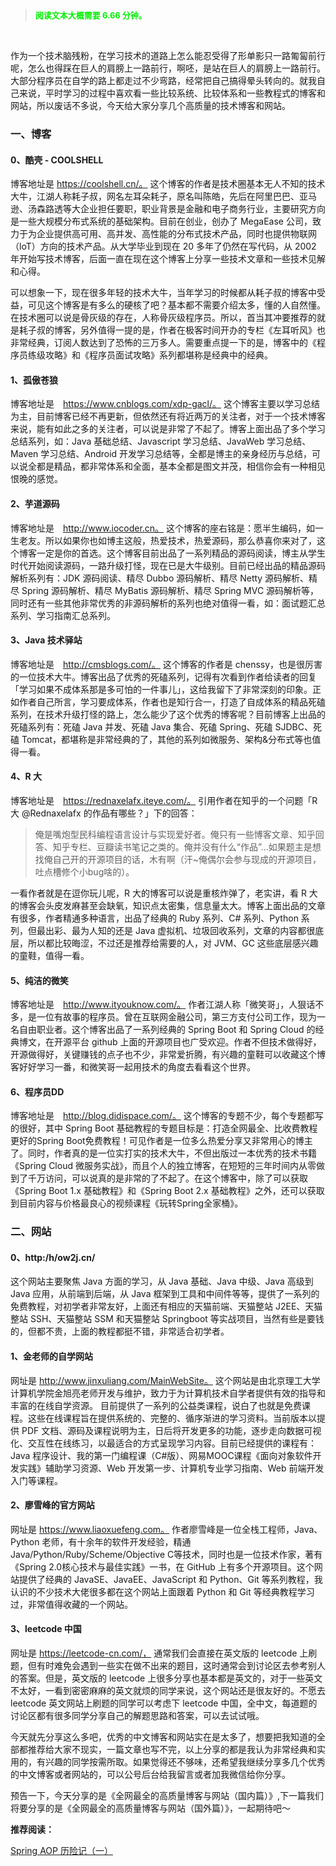 > <font size='2' color='gree'>**阅读文本大概需要 6.66 分钟。**</font>
<br>


作为一个技术脑残粉，在学习技术的道路上怎么能忍受得了形单影只一路匍匐前行呢，怎么也得踩在巨人的肩膀上一路前行，啊呸，是站在巨人的肩膀上一路前行。大部分程序员在自学的路上都走过不少弯路，经常把自己搞得晕头转向的。就我自己来说，平时学习的过程中喜欢看一些比较系统、比较体系和一些教程式的博客和网站，所以废话不多说，今天给大家分享几个高质量的技术博客和网站。



### 一、博客



#### 0、酷壳 - COOLSHELL



博客地址是 https://coolshell.cn/。 这个博客的作者是技术圈基本无人不知的技术大牛，江湖人称耗子叔，网名左耳朵耗子，原名叫陈皓，先后在阿里巴巴、亚马逊、汤森路透等大企业担任要职，职业背景是金融和电子商务行业，主要研究方向是一些大规模分布式系统的基础架构。目前在创业，创办了 MegaEase 公司，致力于为企业提供高可用、高并发、高性能的分布式技术产品，同时也提供物联网（loT）方向的技术产品。从大学毕业到现在 20 多年了仍然在写代码，从 2002 年开始写技术博客，后面一直在现在这个博客上分享一些技术文章和一些技术见解和心得。



可以想象一下，现在很多年轻的技术大牛，当年学习的时候都从耗子叔的博客中受益，可见这个博客是有多么的硬核了吧？基本都不需要介绍太多，懂的人自然懂。在技术圈可以说是骨灰级的存在，人称骨灰级程序员。所以，首当其冲要推荐的就是耗子叔的博客，另外值得一提的是，作者在极客时间开办的专栏《左耳听风》也非常经典，订阅人数达到了恐怖的三万多人。需要重点提一下的是，博客中的《程序员练级攻略》和《程序员面试攻略》系列都堪称是经典中的经典。



#### 1、孤傲苍狼



博客地址是　https://www.cnblogs.com/xdp-gacl/。 这个博客主要以学习总结为主，目前博客已经不再更新，但依然还有将近两万的关注者，对于一个技术博客来说，能有如此之多的关注者，可以说是非常了不起了。博客上面出品了多个学习总结系列，如：Java 基础总结、Javascript 学习总结、JavaWeb 学习总结、Maven 学习总结、Android 开发学习总结等，全都是博主的亲身经历与总结，可以说全都是精品，都非常体系和全面，基本全都是图文并茂，相信你会有一种相见恨晚的感觉。



#### 2、芋道源码



博客地址是　http://www.iocoder.cn。 这个博客的座右铭是：愿半生编码，如一生老友。所以如果你也如博主这般，热爱技术，热爱源码，那么恭喜你来对了，这个博客一定是你的首选。这个博客目前出品了一系列精品的源码阅读，博主从学生时代开始阅读源码，一路升级打怪，现在已是大牛级别。目前已经出品的精品源码解析系列有：JDK 源码阅读、精尽 Dubbo 源码解析、精尽 Netty 源码解析、精尽 Spring 源码解析、精尽 MyBatis 源码解析、精尽 Spring MVC 源码解析等，同时还有一些其他非常优秀的非源码解析的系列也绝对值得一看，如：面试题汇总系列、学习指南汇总系列。



#### 3、Java 技术驿站



博客地址是　http://cmsblogs.com/。 这个博客的作者是 chenssy，也是很厉害的一位技术大牛。博客出品了优秀的死磕系列，记得有次看到作者给读者的回复「学习如果不成体系那是多可怕的一件事儿」，这给我留下了非常深刻的印象。正如作者自己所言，学习要成体系，作者也是知行合一，打造了自成体系的精品死磕系列，在技术升级打怪的路上，怎么能少了这个优秀的博客呢？目前博客上出品的死磕系列有：死磕 Java 并发、死磕 Java 集合、死磕 Spring、死磕 SJDBC、死磕 Tomcat，都堪称是非常经典的了，其他的系列如微服务、架构&分布式等也值得一看。



#### 4、R 大



博客地址是　https://rednaxelafx.iteye.com/。 引用作者在知乎的一个问题「R大 @Rednaxelafx 的作品有哪些？」下的回答：

> 俺是嘴炮型民科编程语言设计与实现爱好者。俺只有一些博客文章、知乎回答、知乎专栏、豆瓣读书笔记之类的。俺并没有什么“作品”…如果题主是想找俺自己开的开源项目的话，木有啊（汗~俺偶尔会参与现成的开源项目，吐点槽修个小bug啥的）。



一看作者就是在逗你玩儿呢，R 大的博客可以说是重核炸弹了，老实讲，看 R 大的博客会头皮发麻甚至会缺氧，知识点太密集，信息量太大。博客上面出品的文章有很多，作者精通多种语言，出品了经典的 Ruby 系列、C# 系列、Python 系列，但最出彩、最为人知的还是 Java 虚拟机、垃圾回收系列，文章的内容都很底层，所以都比较晦涩，不过还是推荐给需要的人，对 JVM、GC 这些底层感兴趣的童鞋，值得一看。



#### 5、纯洁的微笑



博客地址是　http://www.ityouknow.com/。 作者江湖人称「微笑哥」，人狠话不多，是一位有故事的程序员。曾在互联网金融公司，第三方支付公司工作，现为一名自由职业者。这个博客出品了一系列经典的 Spring Boot 和 Spring Cloud 的经典博文，在开源平台 github 上面的开源项目也广受欢迎。作者不但技术做得好，开源做得好，关键赚钱的点子也不少，非常爱折腾，有兴趣的童鞋可以收藏这个博客好好学习一番，和微笑哥一起用技术的角度去看看这个世界。



#### 6、程序员DD



博客地址是　http://blog.didispace.com/。 这个博客的专题不少，每个专题都写的很好，其中 Spring Boot 基础教程的专题目标是：打造全网最全、比收费教程更好的Spring Boot免费教程！可见作者是一位多么热爱分享又非常用心的博主了。同时，作者真的是一位实打实的技术大牛，不但出版过一本优秀的技术书籍《Spring Cloud 微服务实战》，而且个人的独立博客，在短短的三年时间内从零做到了千万访问，可以说真的是非常的了不起了。在这个博客中，除了可以获取《Spring Boot 1.x 基础教程》和《Spring Boot 2.x 基础教程》之外，还可以获取到目前内容与价格最良心的视频课程《玩转Spring全家桶》。



### 二、网站



#### 0、http:/h/ow2j.cn/



这个网站主要聚焦 Java 方面的学习，从 Java 基础、Java 中级、Java 高级到 Java 应用，从前端到后端，从 Java 框架到工具和中间件等等，提供了一系列的免费教程，对初学者非常友好，上面还有相应的天猫前端、天猫整站 J2EE、天猫整站 SSH、天猫整站 SSM 和天猫整站 Springboot 等实战项目，当然有些是要钱的，但都不贵，上面的教程都挺不错，非常适合初学者。



#### 1、金老师的自学网站



网址是 http://www.jinxuliang.com/MainWebSite。 这个网站是由北京理工大学计算机学院金旭亮老师开发与维护，致力于为计算机技术自学者提供有效的指导和丰富的在线自学资源。 目前提供了一系列的公益类课程，说白了也就是免费课程。这些在线课程旨在提供系统的、完整的、循序渐进的学习资料。当前版本以提供 PDF 文档、源码及课程说明为主，日后将开发更多的功能，逐步走向数据可视化、交互性在线练习，以最适合的方式呈现学习内容。目前已经提供的课程有：Java 程序设计、我的第一门编程课（C#版）、网易MOOC课程《面向对象软件开发实践》辅助学习资源、Web 开发第一步、计算机专业学习指南、Web 前端开发入门等课程。



#### 2、廖雪峰的官方网站



网址是 https://www.liaoxuefeng.com。 作者廖雪峰是一位全栈工程师，Java、Python 老师，有十余年的软件开发经验，精通Java/Python/Ruby/Scheme/Objective C等技术，同时也是一位技术作家，著有《Spring 2.0核心技术与最佳实践》一书，在 GitHub 上有多个开源项目。这个网站提供了经典的 JavaSE、JavaEE、JavaScript 和 Python、Git 等系列教程，我认识的不少技术大佬很多都在这个网站上面跟着 Python 和 Git 等经典教程学习过，非常值得收藏的一个网站。



#### 3、leetcode 中国



网址是 https://leetcode-cn.com/， 通常我们会直接在英文版的 leetcode 上刷题，但有时难免会遇到一些实在做不出来的题目，这时通常会到讨论区去参考别人的答案。但是，英文版的 leetcode 上很多分享也基本都是英文的，对于一些英文不太好，一看到密密麻麻的英文就烦的同学来说，这个网站还是很友好的。不愿去 leetcode 英文网站上刷题的同学可以考虑下 leetcode 中国，全中文，每道题的讨论区都有很多同学分享自己的解题思路和答案，可以去试试哦。





今天就先分享这么多吧，优秀的中文博客和网站实在是太多了，想要把我知道的全部都推荐给大家不现实，一篇文章也写不完，以上分享的都是我认为非常经典和实用的，有兴趣的同学按需所取。如果觉得还不够味，还希望我继续分享多几个优秀的中文博客或者网站的，可以公号后台给我留言或者加我微信给你分享。



预告一下，今天分享的是《全网最全的高质量博客与网站（国内篇）》,下一篇我们将要分享的是《全网最全的高质量博客与网站（国外篇）》，一起期待吧～



**推荐阅读：**



[Spring AOP 历险记（一）](https://blog.csdn.net/Big_Rotor/article/details/88772371)




